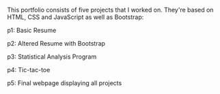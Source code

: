 This portfolio consists of five projects that I worked on. They're based on HTML, CSS and JavaScript as well as Bootstrap:

p1: Basic Resume

p2: Altered Resume with Bootstrap

p3: Statistical Analysis Program

p4: Tic-tac-toe

p5: Final webpage displaying all projects
